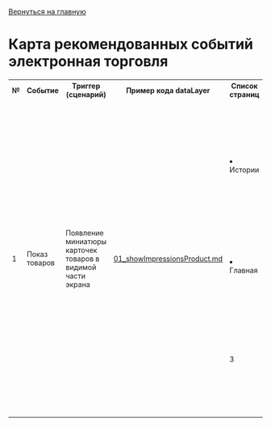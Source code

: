 [Вернуться на главную](/README.md)

# **Карта рекомендованных событий электронная торговля**

<table>
	<tr>
        <th class="col1">№</th>
        <th class="col2">Событие</th>
        <th class="col3">Триггер (сценарий)</th>
        <th class="col4">Пример кода dataLayer</th>
        <th class="col5">Список страниц</th>
        <th class="col6">Место на странице </th>
        <th class="col7">Пример</th> 
    <!-- 1 Показ товаров -->
<!-- -->
    <tr>
        <td rowspan=15>1</td>
        <td rowspan=15>Показ товаров</td>
        <td rowspan=15>Появление миниатюры карточек товаров в видимой части экрана</td>
        <td rowspan=15><a href="../../02_datalayer_settings/01_events/01_eccomerce_events/01_showImpressionsProduct.md" target="_blank">01_showImpressionsProduct.md<a></td>
        <td rowspan=5>
            <li>Истории</li>
        </td>
    </tr>
<!-- -->
    <tr>
        <td>
            <li>Истории</li>
        </td>
        <td>Виджет Frisbuy stories</td>
        <td><img src="../../images/02_datalayer_settings/03_pages/story.png" alt="story.png" width="400"/> Истории</td>
    </tr>
    <!-- 2 Клик по карточке товара -->
<!-- --> 
    <tr>
        <td rowspan=15>2</td>
        <td rowspan=15>Клик по карточке товара</td>
        <td rowspan=15>Кликнул по миниатюре карточки товара</td>
        <td rowspan=15><a href="../../02_datalayer_settings/01_events/01_eccomerce_events/02_clickProductDetail.md" target="_blank">02_clickProductDetail.md</a></td>
        <td rowspan=5>
            <li>Истории</li>
        </td>
<!-- -->
    <tr>
        <td>
            <li>Истории</li>
        </td>
        <td>Виджет Frisbuy stories</td>
        <td><img src="../../images/02_datalayer_settings/03_pages/story.png" alt="story.png" width="400"/> Истории</td>
    </tr>
        <!-- 3 Клик по истории-->
        <tr>
        <td rowspan=15>3</td>
        <td rowspan=15>Клик по истории</td>
        <td rowspan=15>Кликнул по истории</td>
        <td rowspan=15><a href="../../02_datalayer_settings/01_events/01_eccomerce_events/03_clickStory.md" target="_blank">03_clickStory.md</a></td>
        <td rowspan=5>
            <li>Главная</li>
        </td>
<!-- -->
    <tr>
        <td>
            <li>Главная</li>
        </td>
        <td>Виджет Frisbuy stories</td>
        <td><img src="../../images/02_datalayer_settings/03_pages/home_story.png" alt="home_story.png" width="400"/> Истории</td>
    </tr>
       <!-- 4 Показ по истории-->
        <tr>
        <td rowspan=15>3</td>
        <td rowspan=15>Показ истории</td>
        <td rowspan=15>Появление истории на экране</td>
        <td rowspan=15><a href="../../02_datalayer_settings/01_events/01_eccomerce_events/03_showStory.md" target="_blank">03_showStory.md</a></td>
        <td rowspan=5>
            <li>Главная</li>
        </td>
<!-- -->
    <tr>
        <td>
            <li>Главная</li>
        </td>
        <td>Виджет Frisbuy stories</td>
        <td><img src="../../images/02_datalayer_settings/03_pages/home_story.png" alt="home_story.png" width="400"/> Истории</td>
    </tr>
    <!-- 5 Показ по истории-->
        <tr>
        <td rowspan=15>3</td>
        <td rowspan=15>Клик по ссылке</td>
        <td rowspan=15>Кликнул по ссылке в истории</td>
        <td rowspan=15><a href="../../02_datalayer_settings/01_events/01_eccomerce_events/03_showStory.md" target="_blank">03_showStory.md</a></td>
        <td rowspan=5>
            <li>История</li>
        </td>
<!-- -->
    <tr>
        <td>
            <li>История</li>
        </td>
        <td>Виджет Frisbuy stories</td>
        <td><img src="../../images/02_datalayer_settings/03_pages/story.png" alt="story.png" width="400"/> Истории</td>
    </tr>
</table>  

